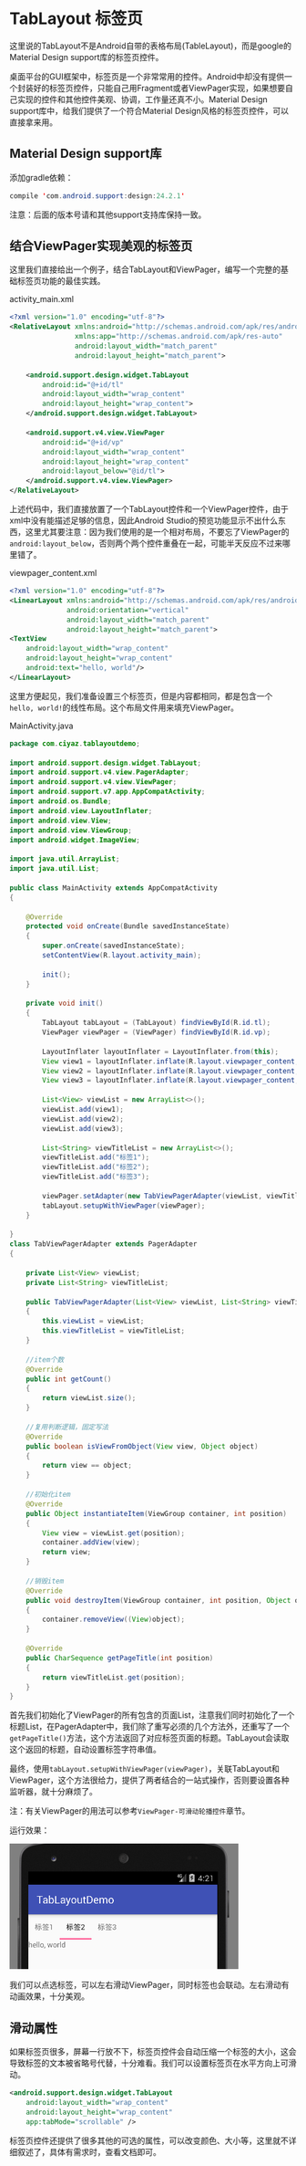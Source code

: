 # TabLayout 标签页

这里说的TabLayout不是Android自带的表格布局(TableLayout)，而是google的Material Design support库的标签页控件。

桌面平台的GUI框架中，标签页是一个非常常用的控件。Android中却没有提供一个封装好的标签页控件，只能自己用Fragment或者ViewPager实现，如果想要自己实现的控件和其他控件美观、协调，工作量还真不小。Material Design support库中，给我们提供了一个符合Material Design风格的标签页控件，可以直接拿来用。

## Material Design support库

添加gradle依赖：
```java
compile 'com.android.support:design:24.2.1'
```

注意：后面的版本号请和其他support支持库保持一致。

## 结合ViewPager实现美观的标签页

这里我们直接给出一个例子，结合TabLayout和ViewPager，编写一个完整的基础标签页功能的最佳实践。

activity_main.xml
```xml
<?xml version="1.0" encoding="utf-8"?>
<RelativeLayout xmlns:android="http://schemas.android.com/apk/res/android"
				xmlns:app="http://schemas.android.com/apk/res-auto"
				android:layout_width="match_parent"
				android:layout_height="match_parent">

	<android.support.design.widget.TabLayout
		android:id="@+id/tl"
		android:layout_width="wrap_content"
		android:layout_height="wrap_content">
	</android.support.design.widget.TabLayout>

	<android.support.v4.view.ViewPager
		android:id="@+id/vp"
		android:layout_width="wrap_content"
		android:layout_height="wrap_content"
		android:layout_below="@id/tl">
	</android.support.v4.view.ViewPager>
</RelativeLayout>
```

上述代码中，我们直接放置了一个TabLayout控件和一个ViewPager控件，由于xml中没有能描述足够的信息，因此Android Studio的预览功能显示不出什么东西，这里尤其要注意：因为我们使用的是一个相对布局，不要忘了ViewPager的`android:layout_below`，否则两个两个控件重叠在一起，可能半天反应不过来哪里错了。

viewpager_content.xml
```xml
<?xml version="1.0" encoding="utf-8"?>
<LinearLayout xmlns:android="http://schemas.android.com/apk/res/android"
			  android:orientation="vertical"
			  android:layout_width="match_parent"
			  android:layout_height="match_parent">
<TextView
	android:layout_width="wrap_content"
	android:layout_height="wrap_content"
	android:text="hello, world"/>
</LinearLayout>
```

这里方便起见，我们准备设置三个标签页，但是内容都相同，都是包含一个`hello, world!`的线性布局。这个布局文件用来填充ViewPager。

MainActivity.java
```java
package com.ciyaz.tablayoutdemo;

import android.support.design.widget.TabLayout;
import android.support.v4.view.PagerAdapter;
import android.support.v4.view.ViewPager;
import android.support.v7.app.AppCompatActivity;
import android.os.Bundle;
import android.view.LayoutInflater;
import android.view.View;
import android.view.ViewGroup;
import android.widget.ImageView;

import java.util.ArrayList;
import java.util.List;

public class MainActivity extends AppCompatActivity
{

	@Override
	protected void onCreate(Bundle savedInstanceState)
	{
		super.onCreate(savedInstanceState);
		setContentView(R.layout.activity_main);

		init();
	}

	private void init()
	{
		TabLayout tabLayout = (TabLayout) findViewById(R.id.tl);
		ViewPager viewPager = (ViewPager) findViewById(R.id.vp);

		LayoutInflater layoutInflater = LayoutInflater.from(this);
		View view1 = layoutInflater.inflate(R.layout.viewpager_content, null);
		View view2 = layoutInflater.inflate(R.layout.viewpager_content, null);
		View view3 = layoutInflater.inflate(R.layout.viewpager_content, null);

		List<View> viewList = new ArrayList<>();
		viewList.add(view1);
		viewList.add(view2);
		viewList.add(view3);

		List<String> viewTitleList = new ArrayList<>();
		viewTitleList.add("标签1");
		viewTitleList.add("标签2");
		viewTitleList.add("标签3");

		viewPager.setAdapter(new TabViewPagerAdapter(viewList, viewTitleList));
		tabLayout.setupWithViewPager(viewPager);
	}

}
class TabViewPagerAdapter extends PagerAdapter
{

	private List<View> viewList;
	private List<String> viewTitleList;

	public TabViewPagerAdapter(List<View> viewList, List<String> viewTitleList)
	{
		this.viewList = viewList;
		this.viewTitleList = viewTitleList;
	}

	//item个数
	@Override
	public int getCount()
	{
		return viewList.size();
	}

	//复用判断逻辑，固定写法
	@Override
	public boolean isViewFromObject(View view, Object object)
	{
		return view == object;
	}

	//初始化item
	@Override
	public Object instantiateItem(ViewGroup container, int position)
	{
		View view = viewList.get(position);
		container.addView(view);
		return view;
	}

	//销毁item
	@Override
	public void destroyItem(ViewGroup container, int position, Object object)
	{
		container.removeView((View)object);
	}

	@Override
	public CharSequence getPageTitle(int position)
	{
		return viewTitleList.get(position);
	}
}
```

首先我们初始化了ViewPager的所有包含的页面List，注意我们同时初始化了一个标题List，在PagerAdapter中，我们除了重写必须的几个方法外，还重写了一个`getPageTitle()`方法，这个方法返回了对应标签页面的标题。TabLayout会读取这个返回的标题，自动设置标签字符串值。

最终，使用`tabLayout.setupWithViewPager(viewPager)`，关联TabLayout和ViewPager，这个方法很给力，提供了两者结合的一站式操作，否则要设置各种监听器，就十分麻烦了。

注：有关ViewPager的用法可以参考`ViewPager-可滑动轮播控件`章节。

运行效果：

![](res/1.png)

我们可以点选标签，可以左右滑动ViewPager，同时标签也会联动。左右滑动有动画效果，十分美观。

## 滑动属性

如果标签页很多，屏幕一行放不下，标签页控件会自动压缩一个标签的大小，这会导致标签的文本被省略号代替，十分难看。我们可以设置标签页在水平方向上可滑动。

```xml
<android.support.design.widget.TabLayout
	android:layout_width="wrap_content"
	android:layout_height="wrap_content"
	app:tabMode="scrollable" />
```

标签页控件还提供了很多其他的可选的属性，可以改变颜色、大小等，这里就不详细叙述了，具体有需求时，查看文档即可。
